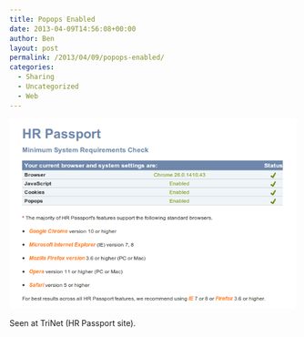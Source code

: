 ```yaml
---
title: Popops Enabled
date: 2013-04-09T14:56:08+00:00
author: Ben
layout: post
permalink: /2013/04/09/popops-enabled/
categories:
  - Sharing
  - Uncategorized
  - Web
---
```

![popops-enabled](/wp-content/uploads/2013/04/popops-enabled.png)

Seen at TriNet (HR Passport site).
